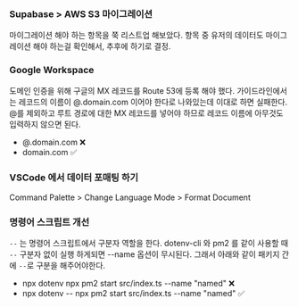 ### Supabase > AWS S3 마이그레이션

마이그레이션 해야 하는 항목을 쭉 리스트업 해보았다.
항목 중 유저의 데이터도 마이그레이션 해야 하는걸 확인해서, 추후에 하기로 결정.

### Google Workspace

도메인 인증을 위해 구글의 MX 레코드를 Route 53에 등록 해야 했다.
가이드라인에서는 레코드의 이름이 @.domain.com 이어야 한다로 나와있는데 이대로 하면 실패한다.
@를 제외하고 루트 경로에 대한 MX 레코드를 넣어야 하므로 레코드 이름에 아무것도 입력하지 않으면 된다.

- @.domain.com ❌
- domain.com ✅

### VSCode 에서 데이터 포매팅 하기

Command Palette > Change Language Mode > Format Document

### 명령어 스크립트 개선

`--` 는 명령어 스크립트에서 구분자 역할을 한다.
dotenv-cli 와 pm2 를 같이 사용할 때 `--` 구분자 없이 실행 하게되면 --name 옵션이 무시된다.
그래서 아래와 같이 패키지 간에 `--`로 구분을 해주어야한다.

- npx dotenv npx pm2 start src/index.ts --name "named" ❌
- npx dotenv -- npx pm2 start src/index.ts --name "named" ✅
